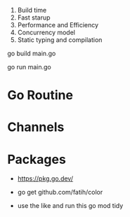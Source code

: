 1. Build time
2. Fast starup
3. Performance and Efficiency
4. Concurrency model
5. Static typing and compilation

go build main.go

go run main.go

# Go Routine

# Channels

# Packages

- https://pkg.go.dev/

- go get github.com/fatih/color

- use the like and run this
  go mod tidy
